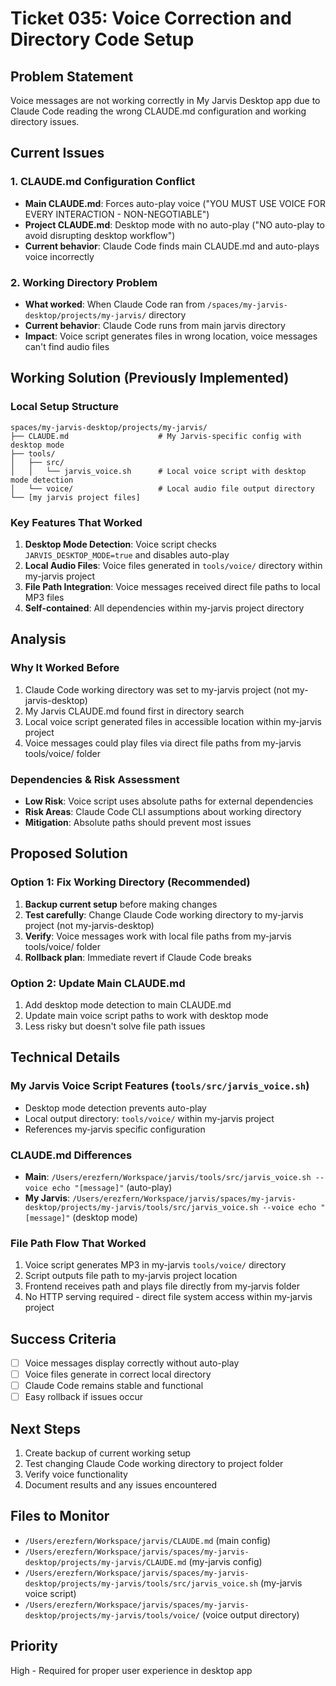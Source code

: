 # Ticket 035: Voice Correction and Directory Code Setup

## Problem Statement
Voice messages are not working correctly in My Jarvis Desktop app due to Claude Code reading the wrong CLAUDE.md configuration and working directory issues.

## Current Issues

### 1. CLAUDE.md Configuration Conflict
- **Main CLAUDE.md**: Forces auto-play voice ("YOU MUST USE VOICE FOR EVERY INTERACTION - NON-NEGOTIABLE")
- **Project CLAUDE.md**: Desktop mode with no auto-play ("NO auto-play to avoid disrupting desktop workflow")
- **Current behavior**: Claude Code finds main CLAUDE.md and auto-plays voice incorrectly

### 2. Working Directory Problem
- **What worked**: When Claude Code ran from `/spaces/my-jarvis-desktop/projects/my-jarvis/` directory
- **Current behavior**: Claude Code runs from main jarvis directory
- **Impact**: Voice script generates files in wrong location, voice messages can't find audio files

## Working Solution (Previously Implemented)

### Local Setup Structure
```
spaces/my-jarvis-desktop/projects/my-jarvis/
├── CLAUDE.md                    # My Jarvis-specific config with desktop mode
├── tools/
│   ├── src/
│   │   └── jarvis_voice.sh      # Local voice script with desktop mode detection
│   └── voice/                   # Local audio file output directory
└── [my jarvis project files]
```

### Key Features That Worked
1. **Desktop Mode Detection**: Voice script checks `JARVIS_DESKTOP_MODE=true` and disables auto-play
2. **Local Audio Files**: Voice files generated in `tools/voice/` directory within my-jarvis project
3. **File Path Integration**: Voice messages received direct file paths to local MP3 files
4. **Self-contained**: All dependencies within my-jarvis project directory

## Analysis

### Why It Worked Before
1. Claude Code working directory was set to my-jarvis project (not my-jarvis-desktop)
2. My Jarvis CLAUDE.md found first in directory search
3. Local voice script generated files in accessible location within my-jarvis project
4. Voice messages could play files via direct file paths from my-jarvis tools/voice/ folder

### Dependencies & Risk Assessment
- **Low Risk**: Voice script uses absolute paths for external dependencies
- **Risk Areas**: Claude Code CLI assumptions about working directory
- **Mitigation**: Absolute paths should prevent most issues

## Proposed Solution

### Option 1: Fix Working Directory (Recommended)
1. **Backup current setup** before making changes
2. **Test carefully**: Change Claude Code working directory to my-jarvis project (not my-jarvis-desktop)
3. **Verify**: Voice messages work with local file paths from my-jarvis tools/voice/ folder
4. **Rollback plan**: Immediate revert if Claude Code breaks

### Option 2: Update Main CLAUDE.md
1. Add desktop mode detection to main CLAUDE.md
2. Update main voice script paths to work with desktop mode
3. Less risky but doesn't solve file path issues

## Technical Details

### My Jarvis Voice Script Features (`tools/src/jarvis_voice.sh`)
- Desktop mode detection prevents auto-play
- Local output directory: `tools/voice/` within my-jarvis project
- References my-jarvis specific configuration

### CLAUDE.md Differences
- **Main**: `/Users/erezfern/Workspace/jarvis/tools/src/jarvis_voice.sh --voice echo "[message]"` (auto-play)
- **My Jarvis**: `/Users/erezfern/Workspace/jarvis/spaces/my-jarvis-desktop/projects/my-jarvis/tools/src/jarvis_voice.sh --voice echo "[message]"` (desktop mode)

### File Path Flow That Worked
1. Voice script generates MP3 in my-jarvis `tools/voice/` directory
2. Script outputs file path to my-jarvis project location
3. Frontend receives path and plays file directly from my-jarvis folder
4. No HTTP serving required - direct file system access within my-jarvis project

## Success Criteria
- [ ] Voice messages display correctly without auto-play
- [ ] Voice files generate in correct local directory
- [ ] Claude Code remains stable and functional
- [ ] Easy rollback if issues occur

## Next Steps
1. Create backup of current working setup
2. Test changing Claude Code working directory to project folder
3. Verify voice functionality
4. Document results and any issues encountered

## Files to Monitor
- `/Users/erezfern/Workspace/jarvis/CLAUDE.md` (main config)
- `/Users/erezfern/Workspace/jarvis/spaces/my-jarvis-desktop/projects/my-jarvis/CLAUDE.md` (my-jarvis config)
- `/Users/erezfern/Workspace/jarvis/spaces/my-jarvis-desktop/projects/my-jarvis/tools/src/jarvis_voice.sh` (my-jarvis voice script)
- `/Users/erezfern/Workspace/jarvis/spaces/my-jarvis-desktop/projects/my-jarvis/tools/voice/` (voice output directory)

## Priority
High - Required for proper user experience in desktop app